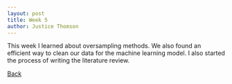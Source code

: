 ```yaml
---
layout: post
title: Week 5
author: Justice Thomson
---
```

This week I learned about oversampling methods. We also found an efficient way to clean our data for the machine learning model. I also started the process of writing the literature review.

[Back](./)

